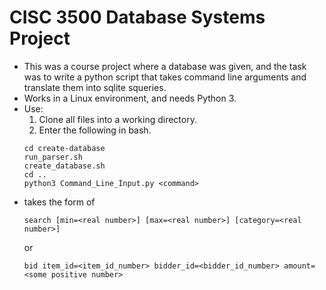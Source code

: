 # CISC 3500 Database Systems Project
- This was a course project where a database was given, and the task was to write a python script that takes command line arguments and translate them into sqlite squeries.
- Works in a Linux environment, and needs Python 3.
- Use:
  1. Clone all files into a working directory.
  2. Enter the following in bash.
    ```
    cd create-database
    run_parser.sh
    create_database.sh
    cd ..
    python3 Command_Line_Input.py <command>
    ```
- <command> takes the form of
  ```
  search [min=<real number>] [max=<real number>] [category=<real number>]
  ```
  or
  ```
  bid item_id=<item_id_number> bidder_id=<bidder_id_number> amount=<some positive number>
  ```
